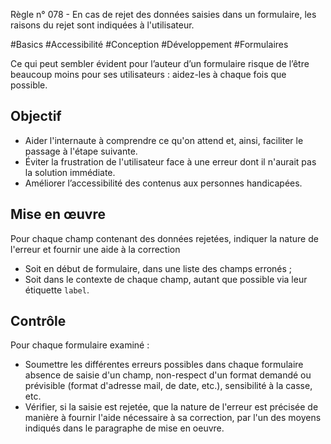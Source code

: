 
Règle n° 078  - En cas de rejet des données saisies dans un formulaire, les raisons du rejet sont indiquées à l'utilisateur.

#Basics #Accessibilité #Conception #Développement #Formulaires

Ce qui peut sembler évident pour l’auteur d’un formulaire risque de l’être beaucoup moins pour ses utilisateurs : aidez-les à chaque fois que possible.

Objectif
--------

*   Aider l'internaute à comprendre ce qu'on attend et, ainsi, faciliter le passage à l'étape suivante.
*   Éviter la frustration de l'utilisateur face à une erreur dont il n'aurait pas la solution immédiate.
*   Améliorer l’accessibilité des contenus aux personnes handicapées.

Mise en œuvre
-------------

Pour chaque champ contenant des données rejetées, indiquer la nature de l'erreur et fournir une aide à la correction

*   Soit en début de formulaire, dans une liste des champs erronés ;
*   Soit dans le contexte de chaque champ, autant que possible via leur étiquette `label`.

Contrôle
--------

Pour chaque formulaire examiné :

*   Soumettre les différentes erreurs possibles dans chaque formulaire absence de saisie d'un champ, non-respect d'un format demandé ou prévisible (format d'adresse mail, de date, etc.), sensibilité à la casse, etc.
*   Vérifier, si la saisie est rejetée, que la nature de l'erreur est précisée de manière à fournir l'aide nécessaire à sa correction, par l'un des moyens indiqués dans le paragraphe de mise en oeuvre.
